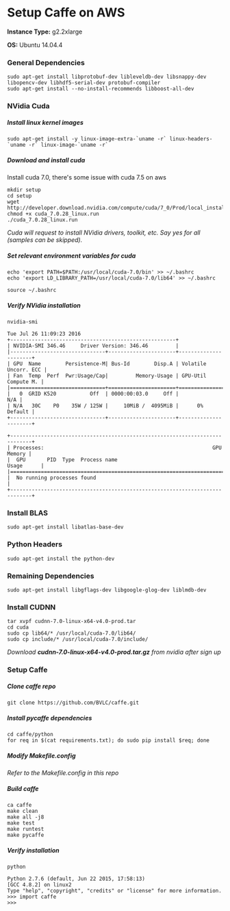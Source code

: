 # Setup Caffe on AWS

**Instance Type:** g2.2xlarge

**OS:** Ubuntu 14.04.4

### General Dependencies

```
sudo apt-get install libprotobuf-dev libleveldb-dev libsnappy-dev libopencv-dev libhdf5-serial-dev protobuf-compiler
sudo apt-get install --no-install-recommends libboost-all-dev
```

### NVidia Cuda

##### Install linux kernel images
```
sudo apt-get install -y linux-image-extra-`uname -r` linux-headers-`uname -r` linux-image-`uname -r`
```

##### Download and install cuda

Install cuda 7.0, there's some issue with cuda 7.5 on aws

```
mkdir setup
cd setup
wget http://developer.download.nvidia.com/compute/cuda/7_0/Prod/local_installers/cuda_7.0.28_linux.run
chmod +x cuda_7.0.28_linux.run
./cuda_7.0.28_linux.run
```

*Cuda will request to install NVidia drivers, toolkit, etc. Say yes for all (samples can be skipped).*

##### Set relevant environment variables for cuda
```
echo 'export PATH=$PATH:/usr/local/cuda-7.0/bin' >> ~/.bashrc
echo 'export LD_LIBRARY_PATH=/usr/local/cuda-7.0/lib64' >> ~/.bashrc

source ~/.bashrc
```

##### Verify NVidia installation
```
nvidia-smi
```

```
Tue Jul 26 11:09:23 2016
+------------------------------------------------------+
| NVIDIA-SMI 346.46     Driver Version: 346.46         |
|-------------------------------+----------------------+----------------------+
| GPU  Name        Persistence-M| Bus-Id        Disp.A | Volatile Uncorr. ECC |
| Fan  Temp  Perf  Pwr:Usage/Cap|         Memory-Usage | GPU-Util  Compute M. |
|===============================+======================+======================|
|   0  GRID K520           Off  | 0000:00:03.0     Off |                  N/A |
| N/A   30C    P0    35W / 125W |     10MiB /  4095MiB |      0%      Default |
+-------------------------------+----------------------+----------------------+

+-----------------------------------------------------------------------------+
| Processes:                                                       GPU Memory |
|  GPU       PID  Type  Process name                               Usage      |
|=============================================================================|
|  No running processes found                                                 |
+-----------------------------------------------------------------------------+
```

### Install BLAS

```
sudo apt-get install libatlas-base-dev
```

### Python Headers

```
sudo apt-get install the python-dev
```

### Remaining Dependencies
```
sudo apt-get install libgflags-dev libgoogle-glog-dev liblmdb-dev
```

### Install CUDNN
```
tar xvpf cudnn-7.0-linux-x64-v4.0-prod.tar
cd cuda
sudo cp lib64/* /usr/local/cuda-7.0/lib64/
sudo cp include/* /usr/local/cuda-7.0/include/
```

*Download **cudnn-7.0-linux-x64-v4.0-prod.tar.gz** from nvidia after sign up*

### Setup Caffe

##### Clone caffe repo
```
git clone https://github.com/BVLC/caffe.git
```

##### Install pycaffe dependencies
```
cd caffe/python
for req in $(cat requirements.txt); do sudo pip install $req; done
```

##### Modify Makefile.config
*Refer to the Makefile.config in this repo*

##### Build caffe
```
ca caffe
make clean
make all -j8
make test
make runtest
make pycaffe
```

##### Verify installation
```
python
```
```
Python 2.7.6 (default, Jun 22 2015, 17:58:13)
[GCC 4.8.2] on linux2
Type "help", "copyright", "credits" or "license" for more information.
>>> import caffe
>>>
```